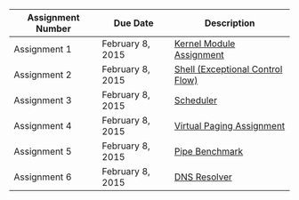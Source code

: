 | **Assignment Number** |	**Due Date** | **Description**          |
| ---------------------- | --------------- | ------------------------ |
| Assignment 1 	         |February 8, 2015 | [Kernel Module Assignment](https://github.com/CSUChico-CSCI340/CSCI340-KernelHacking "CSCI340-KernelHacking")|
| Assignment 2 	         |February 8, 2015 | [Shell (Exceptional Control Flow)](https://github.com/CSUChico-CSCI340/CSCI340-Shell-Assignment "CSCI340-Shell-Assignment")|
| Assignment 3 	         |February 8, 2015 |  [Scheduler](https://github.com/CSUChico-CSCI340/CSCI340-Scheduler "CSCI340-Scheduler")|
| Assignment 4 	         |February 8, 2015 | [Virtual Paging Assignment](https://github.com/CSUChico-CSCI340/CSCI340-Virtual-Paging-Assignment "CSCI340-Virtual-Paging-Assignment")|
| Assignment 5 	         |February 8, 2015 | [Pipe Benchmark](https://github.com/CSUChico-CSCI340/CSCI340-IPC-PipeBenchmark "CSCI340-IPC-PipeBenchmark")|
| Assignment 6 	         |February 8, 2015 | [DNS Resolver](https://github.com/CSUChico-CSCI340/CSCI340-DNS-Name-Resolution-Engine "CSCI340-DNS-Name-Resolution-Engine")|
